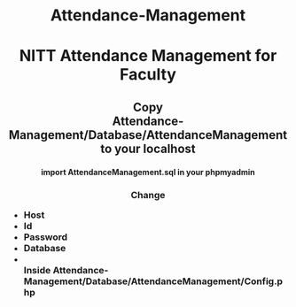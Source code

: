 
# <p align="center">Attendance-Management</p>
# <p align="center">NITT Attendance Management for Faculty

## <p align="center">Copy<br>Attendance-Management/Database/AttendanceManagement to your localhost

#### <p align="center">import AttendanceManagement.sql in your phpmyadmin

### <p align="center">Change<br><ul><li>Host</li><li>Id</li><li>Password</li><li>Database</li><li><br>Inside Attendance-Management/Database/AttendanceManagement/Config.php</p>


